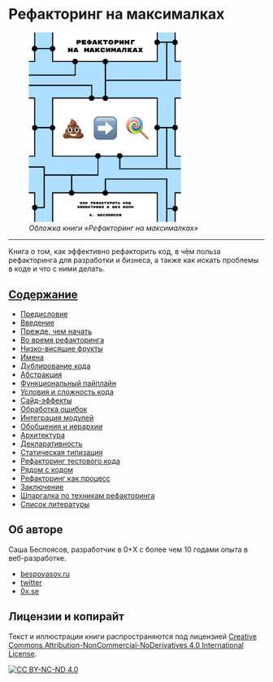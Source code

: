 # Рефакторинг на максималках

<figure>
  <img src="../images/cover-ru.png" width="300">
  <figcaption><em>Обложка книги «Рефакторинг на максималках»</em></figcaption>
</figure>

---

Книга о том, как эффективно рефакторить код, в чём польза рефакторинга для разработки и бизнеса, а также как искать проблемы в коде и что с ними делать.

## [Содержание](./TOC.md)

- [Предисловие](./01-preface.md)
- [Введение](./02-introduction.md)
- [Прежде, чем начать](./03-before-start.md)
- [Во время рефакторинга](./04-during-refactoring.md)
- [Низко-висящие фрукты](./05-low-hanging-fruit.md)
- [Имена](./06-names.md)
- [Дублирование кода](./07-duplication.md)
- [Абстракция](./08-abstraction.md)
- [Функциональный пайплайн](./09-functional-pipeline.md)
- [Условия и сложность кода](./10-conditions.md)
- [Сайд-эффекты](./11-side-effects.md)
- [Обработка ошибок](./12-error-handling.md)
- [Интеграция модулей](./13-module-integration.md)
- [Обобщения и иерархии](./14-generics.md)
- [Архитектура](./15-architecture.md)
- [Декларативность](./16-declarative-style.md)
- [Статическая типизация](./17-static-typing.md)
- [Рефакторинг тестового кода](./18-test-code.md)
- [Рядом с кодом](./19-comments-and-docs.md)
- [Рефакторинг как процесс](./20-refactoring-process.md)
- [Заключение](./21-afterword.md)
- [Шпаргалка по техникам рефакторинга](./22-cheatsheet.md)
- [Список литературы](./23-sources.md)

## Об авторе

Саша Беспоясов, разработчик в 0+X с более чем 10 годами опыта в веб-разработке.

- [bespoyasov.ru](https://bespoyasov.ru)
- [twitter](https://twitter.com/bespoyasov)
- [0x.se](https://0x.se/experts/alexander-bespoyasov)

## Лицензии и копирайт

Текст и иллюстрации книги распространяются под лицензией [Creative Commons Attribution-NonCommercial-NoDerivatives 4.0 International License](http://creativecommons.org/licenses/by-nc-nd/4.0/).

[![CC BY-NC-ND 4.0](https://i.creativecommons.org/l/by-nc-nd/4.0/88x31.png)](http://creativecommons.org/licenses/by-nc-nd/4.0/)
